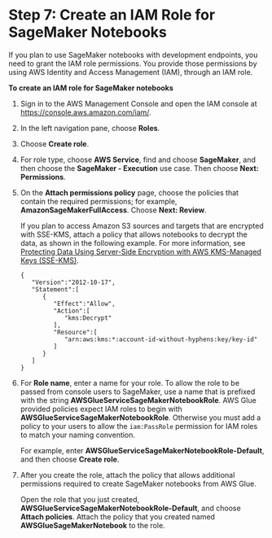 # Step 7: Create an IAM Role for SageMaker Notebooks<a name="create-an-iam-role-sagemaker-notebook"></a>

If you plan to use SageMaker notebooks with development endpoints, you need to grant the IAM role permissions\. You provide those permissions by using AWS Identity and Access Management \(IAM\), through an IAM role\.

**To create an IAM role for SageMaker notebooks**

1. Sign in to the AWS Management Console and open the IAM console at [https://console\.aws\.amazon\.com/iam/](https://console.aws.amazon.com/iam/)\.

1. In the left navigation pane, choose **Roles**\.

1. Choose **Create role**\.

1. For role type, choose **AWS Service**, find and choose **SageMaker**, and then choose the **SageMaker \- Execution** use case\. Then choose **Next: Permissions**\.

1. On the **Attach permissions policy** page, choose the policies that contain the required permissions; for example, **AmazonSageMakerFullAccess**\.   Choose **Next: Review**\.

   If you plan to access Amazon S3 sources and targets that are encrypted with SSE\-KMS, attach a policy that allows notebooks to decrypt the data, as shown in the following example\. For more information, see [Protecting Data Using Server\-Side Encryption with AWS KMS\-Managed Keys \(SSE\-KMS\)](https://docs.aws.amazon.com/AmazonS3/latest/dev/UsingKMSEncryption.html)\. 

   ```
   {  
      "Version":"2012-10-17",
      "Statement":[  
         {  
            "Effect":"Allow",
            "Action":[  
               "kms:Decrypt"
            ],
            "Resource":[  
               "arn:aws:kms:*:account-id-without-hyphens:key/key-id"
            ]
         }
      ]
   }
   ```

1. For **Role name**, enter a name for your role\. To allow the role to be passed from console users to SageMaker, use a name that is prefixed with the string **AWSGlueServiceSageMakerNotebookRole**\. AWS Glue provided policies expect IAM roles to begin with **AWSGlueServiceSageMakerNotebookRole**\. Otherwise you must add a policy to your users to allow the `iam:PassRole` permission for IAM roles to match your naming convention\. 

   For example, enter **AWSGlueServiceSageMakerNotebookRole\-Default**, and then choose **Create role**\. 

1. After you create the role, attach the policy that allows additional permissions required to create SageMaker notebooks from AWS Glue\.

   Open the role that you just created, **AWSGlueServiceSageMakerNotebookRole\-Default**, and choose **Attach policies**\. Attach the policy that you created named **AWSGlueSageMakerNotebook** to the role\. 